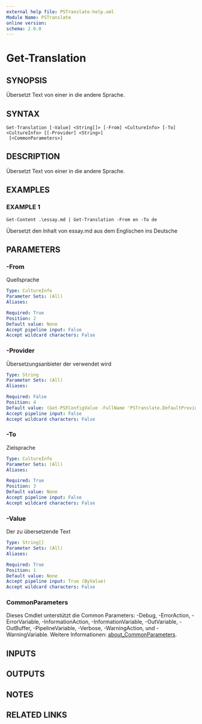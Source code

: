 ```yaml
---
external help file: PSTranslate-help.xml
Module Name: PSTranslate
online version:
schema: 2.0.0
---
```


# Get-Translation

## SYNOPSIS
Übersetzt Text von einer in die andere Sprache.

## SYNTAX

```
Get-Translation [-Value] <String[]> [-From] <CultureInfo> [-To] <CultureInfo> [[-Provider] <String>]
 [<CommonParameters>]
```

## DESCRIPTION
Übersetzt Text von einer in die andere Sprache.

## EXAMPLES

### EXAMPLE 1
```
Get-Content .\essay.md | Get-Translation -From en -To de
```

Übersetzt den Inhalt von essay.md aus dem Englischen ins Deutsche

## PARAMETERS

### -From
Quellsprache

```yaml
Type: CultureInfo
Parameter Sets: (All)
Aliases:

Required: True
Position: 2
Default value: None
Accept pipeline input: False
Accept wildcard characters: False
```

### -Provider
Übersetzungsanbieter der verwendet wird

```yaml
Type: String
Parameter Sets: (All)
Aliases:

Required: False
Position: 4
Default value: (Get-PSFConfigValue -FullName 'PSTranslate.DefaultProvider')
Accept pipeline input: False
Accept wildcard characters: False
```

### -To
Zielsprache

```yaml
Type: CultureInfo
Parameter Sets: (All)
Aliases:

Required: True
Position: 3
Default value: None
Accept pipeline input: False
Accept wildcard characters: False
```

### -Value
Der zu übersetzende Text

```yaml
Type: String[]
Parameter Sets: (All)
Aliases:

Required: True
Position: 1
Default value: None
Accept pipeline input: True (ByValue)
Accept wildcard characters: False
```

### CommonParameters
Dieses Cmdlet unterstützt die Common Parameters: -Debug, -ErrorAction, -ErrorVariable, -InformationAction, -InformationVariable, -OutVariable, -OutBuffer, -PipelineVariable, -Verbose, -WarningAction, und -WarningVariable. Weitere Informationen: [about_CommonParameters](http://go.microsoft.com/fwlink/?LinkID=113216).

## INPUTS

## OUTPUTS

## NOTES

## RELATED LINKS
